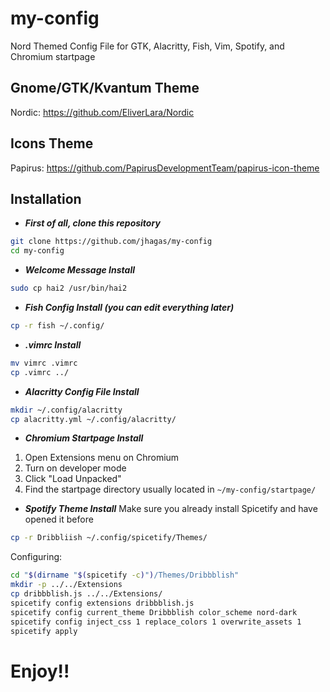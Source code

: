 # my-config
Nord Themed Config File for GTK, Alacritty, Fish, Vim, Spotify, and Chromium startpage

## Gnome/GTK/Kvantum Theme
Nordic: https://github.com/EliverLara/Nordic

## Icons Theme
Papirus: https://github.com/PapirusDevelopmentTeam/papirus-icon-theme

## Installation
- ***First of all, clone this repository***
```bash
git clone https://github.com/jhagas/my-config
cd my-config
```

- ***Welcome Message Install***
```bash
sudo cp hai2 /usr/bin/hai2
```

- ***Fish Config Install (you can edit everything later)***
```bash
cp -r fish ~/.config/
```

- ***.vimrc Install***
```bash
mv vimrc .vimrc
cp .vimrc ../
```

- ***Alacritty Config File Install***
```bash
mkdir ~/.config/alacritty
cp alacritty.yml ~/.config/alacritty/
```

- ***Chromium Startpage Install***
1. Open Extensions menu on Chromium
2. Turn on developer mode
3. Click "Load Unpacked"
4. Find the startpage directory
usually located in
```~/my-config/startpage/```

- ***Spotify Theme Install***
Make sure you already install Spicetify and have opened it before
```bash
cp -r Dribbliish ~/.config/spicetify/Themes/
```
Configuring:
```bash
cd "$(dirname "$(spicetify -c)")/Themes/Dribbblish"
mkdir -p ../../Extensions
cp dribbblish.js ../../Extensions/
spicetify config extensions dribbblish.js
spicetify config current_theme Dribbblish color_scheme nord-dark
spicetify config inject_css 1 replace_colors 1 overwrite_assets 1
spicetify apply
```

# Enjoy!!
